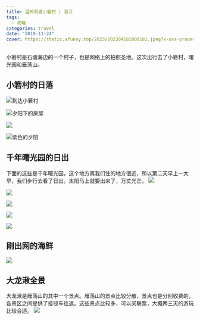 ```yaml
---
title: 温岭石塘小箬村 | 浙江
tags:
  - 攻略
categories: travel
date: "2019-11-24"
cover: https://static.afunny.top/2023/202304181000181.jpeg?x-oss-process=image/resize,w_1600
---
```

小箬村是石塘海边的一个村子，也是网络上的拍照圣地。这次出行去了小箬村，曙光园和雁荡山。
## 小箬村的日落
![到达小箬村](https://static.afunny.top/2023/202304181000975.jpeg)

![夕阳下的房屋](https://static.afunny.top/2023/202304181000989.jpeg)

![](https://static.afunny.top/2023/202304181000181.jpeg)

![紫色的夕阳](https://static.afunny.top/2023/202304181000590.jpeg)


## 千年曙光园的日出
下面的这些是千年曙光园，这个地方离我们住的地方很近，所以第二天早上一大早，我们步行去看了日出。太阳马上就要出来了，万丈光芒。
![](https://static.afunny.top/2023/202304181000476.jpeg)

![](https://static.afunny.top/2023/202304181000597.jpeg)

![](https://static.afunny.top/2023/202304181001679.jpeg)

![](https://static.afunny.top/2023/202304181001717.jpeg)

![](https://static.afunny.top/2023/202304181001342.jpeg)


## 刚出网的海鲜
![](https://static.afunny.top/2023/202304181001493.png)

## 大龙湫全景
大龙湫是雁荡山的其中一个景点。雁荡山的景点比较分散，景点也是分别收费的，各景区之间提供了接驳车往返。这些景点比较多，可以买联票，大概两三天的游玩比较合适。
![](https://static.afunny.top/2023/202304181001000.png)
